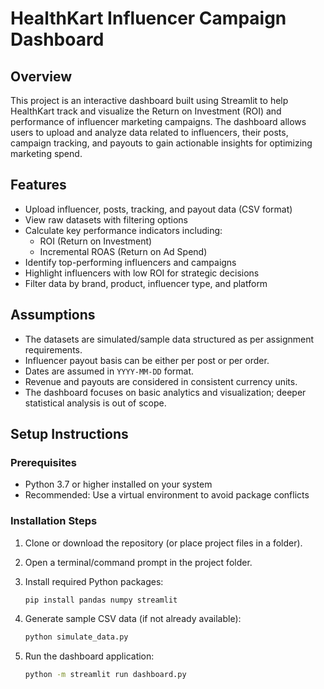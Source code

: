 # HealthKart Influencer Campaign Dashboard

## Overview
This project is an interactive dashboard built using Streamlit to help HealthKart track and visualize the Return on Investment (ROI) and performance of influencer marketing campaigns. The dashboard allows users to upload and analyze data related to influencers, their posts, campaign tracking, and payouts to gain actionable insights for optimizing marketing spend.

## Features
- Upload influencer, posts, tracking, and payout data (CSV format)
- View raw datasets with filtering options
- Calculate key performance indicators including:
  - ROI (Return on Investment)
  - Incremental ROAS (Return on Ad Spend)
- Identify top-performing influencers and campaigns
- Highlight influencers with low ROI for strategic decisions
- Filter data by brand, product, influencer type, and platform

## Assumptions
- The datasets are simulated/sample data structured as per assignment requirements.
- Influencer payout basis can be either per post or per order.
- Dates are assumed in `YYYY-MM-DD` format.
- Revenue and payouts are considered in consistent currency units.
- The dashboard focuses on basic analytics and visualization; deeper statistical analysis is out of scope.

## Setup Instructions

### Prerequisites
- Python 3.7 or higher installed on your system
- Recommended: Use a virtual environment to avoid package conflicts

### Installation Steps
1. Clone or download the repository (or place project files in a folder).

2. Open a terminal/command prompt in the project folder.

3. Install required Python packages:

   ```bash
   pip install pandas numpy streamlit

4. Generate sample CSV data (if not already available):

   ```bash
   python simulate_data.py

5. Run the dashboard application:

   ```bash
   python -m streamlit run dashboard.py

